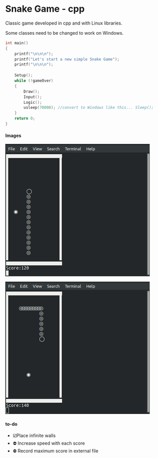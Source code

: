 # Snake Game - cpp

Classic game developed in cpp and with Linux libraries.

Some classes need to be changed to work on Windows.

```cpp
int main()
{
    printf("\n\n\n");
    printf("Let's start a new simple Snake Game");
    printf("\n\n\n");

    Setup();
    while (!gameOver)
    {
        Draw();
        Input();
        Logic();
        usleep(70000); //convert to Windows like this... Sleep();
    }
    return 0;
}
```

#### Images
![dev1](/.img/dev1.png)

![dev2](/.img/dev2.png)

#### to-do
- :ballot_box_with_check: ​Place infinite walls 
- :no_entry: ​Increase speed with each score 
- :no_entry: ​Record maximum score in external file